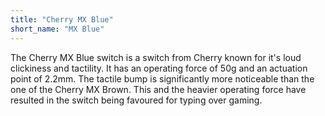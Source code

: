 ```yaml
---
title: "Cherry MX Blue"
short_name: "MX Blue"
---
```


The Cherry MX Blue switch is a switch from Cherry known for it's loud clickiness and tactility. It has an operating force of 50g and an actuation point of 2.2mm. The tactile bump is significantly more noticeable than the one of the Cherry MX Brown. This and the heavier operating force have resulted in the switch being favoured for typing over gaming.
